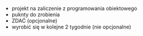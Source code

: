 - projekt na zaliczenie z programowania obiektowego
- puknty do zrobienia
- ZDAĆ (opcjonalne)
- wyrobić się w kolejne 2 tygodnie (nie opcjonalne)
